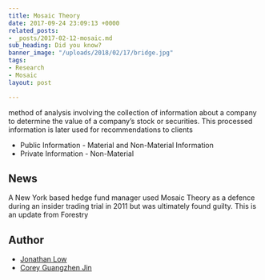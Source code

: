 ```yaml
---
title: Mosaic Theory
date: 2017-09-24 23:09:13 +0000
related_posts:
- _posts/2017-02-12-mosaic.md
sub_heading: Did you know?
banner_image: "/uploads/2018/02/17/bridge.jpg"
tags:
- Research
- Mosaic
layout: post

---
```

method of analysis involving the collection of information about a company to determine the value of a company’s stock or securities. This processed information is later used for recommendations to clients

* Public Information - Material and Non-Material Information
* Private Information - Non-Material

## News

A New York based hedge fund manager used Mosaic Theory as a defence during an insider trading trial in 2011 but was ultimately found guilty. This is an update from Forestry

## Author

* [Jonathan Low](/about/jonathan/)
* [Corey Guangzhen Jin ](/about/corey/)